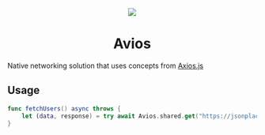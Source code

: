 <div align="center">
<img src="https://github.com/user-attachments/assets/de48d27d-8169-4d4a-a4f9-31e7f62b1922" style="max-width:500px" />
<h1>Avios</h1>
</div>

Native networking solution that uses concepts from [Axios.js](https://axios-http.com/docs/intro)

## Usage

```swift
func fetchUsers() async throws {
    let (data, response) = try await Avios.shared.get("https://jsonplaceholder.typicode.com/posts", headers: nil)
}
```

